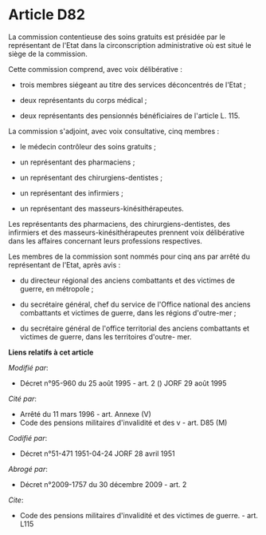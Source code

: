# Article D82

La commission contentieuse des soins gratuits est présidée par le représentant de l'Etat dans la circonscription
administrative où est situé le siège de la commission.

Cette commission comprend, avec voix délibérative :

- trois membres siégeant au titre des services déconcentrés de l'Etat ;

- deux représentants du corps médical ;

- deux représentants des pensionnés bénéficiaires de l'article L. 115.

La commission s'adjoint, avec voix consultative, cinq membres :

- le médecin contrôleur des soins gratuits ;

- un représentant des pharmaciens ;

- un représentant des chirurgiens-dentistes ;

- un représentant des infirmiers ;

- un représentant des masseurs-kinésithérapeutes.

Les représentants des pharmaciens, des chirurgiens-dentistes, des infirmiers et des masseurs-kinésithérapeutes prennent voix
délibérative dans les affaires concernant leurs professions respectives.

Les membres de la commission sont nommés pour cinq ans par arrêté du représentant de l'Etat, après avis :

- du directeur régional des anciens combattants et des victimes de guerre, en métropole ;

- du secrétaire général, chef du service de l'Office national des anciens combattants et victimes de guerre, dans les régions
d'outre-mer ;

- du secrétaire général de l'office territorial des anciens combattants et victimes de guerre, dans les territoires d'outre-
mer.

**Liens relatifs à cet article**

_Modifié par_:

  - Décret n°95-960 du 25 août 1995 - art. 2 () JORF 29 août 1995

_Cité par_:

  - Arrêté du 11 mars 1996 - art. Annexe (V)
  - Code des pensions militaires d'invalidité et des v - art. D85 (M)

_Codifié par_:

  - Décret n°51-471 1951-04-24 JORF 28 avril 1951

_Abrogé par_:

  - Décret n°2009-1757 du 30 décembre 2009 - art. 2

_Cite_:

  - Code des pensions militaires d'invalidité et des victimes de guerre. - art. L115
